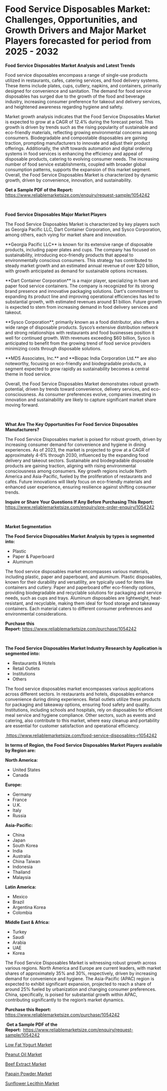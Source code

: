 <p><h1>Food Service Disposables Market: Challenges, Opportunities, and Growth Drivers and Major Market Players forecasted for period from 2025 - 2032</h1></p><p><strong>Food Service Disposables Market Analysis and Latest Trends</strong></p>
<p><p>Food service disposables encompass a range of single-use products utilized in restaurants, cafes, catering services, and food delivery systems. These items include plates, cups, cutlery, napkins, and containers, primarily designed for convenience and sanitation. The demand for food service disposables has surged due to the growth of the food and beverage industry, increasing consumer preference for takeout and delivery services, and heightened awareness regarding hygiene and safety.</p><p>Market growth analysis indicates that the Food Service Disposables Market is expected to grow at a CAGR of 12.4% during the forecast period. This growth is driven by trends such as the rising popularity of sustainable and eco-friendly materials, reflecting growing environmental concerns among consumers. Biodegradable and compostable disposables are gaining traction, prompting manufacturers to innovate and adjust their product offerings. Additionally, the shift towards automation and digital ordering systems in food services is enhancing the efficiency and appeal of disposable products, catering to evolving consumer needs. The increasing number of food service establishments, coupled with broader global consumption patterns, supports the expansion of this market segment. Overall, the Food Service Disposables Market is characterized by dynamic growth, driven by convenience, innovation, and sustainability.</p></p>
<p><strong>Get a Sample PDF of the Report:&nbsp;</strong> <a href="https://www.reliablemarketsize.com/enquiry/request-sample/1054242?utm_campaign=1901&utm_medium=2&utm_source=Github&utm_content=ia&utm_term=07042025&utm_id=food-service-disposables">https://www.reliablemarketsize.com/enquiry/request-sample/1054242</a></p>
<p>&nbsp;</p>
<p><strong>Food Service Disposables Major Market Players</strong></p>
<p><p>The Food Service Disposables Market is characterized by key players such as Georgia Pacific LLC, Dart Container Corporation, and Sysco Corporation, among others, each vying for market share and innovation.</p><p>**Georgia Pacific LLC** is known for its extensive range of disposable products, including paper plates and cups. The company has focused on sustainability, introducing eco-friendly products that appeal to environmentally conscious consumers. This strategy has contributed to steady market growth and an estimated annual revenue of over $20 billion, with growth anticipated as demand for sustainable options increases.</p><p>**Dart Container Corporation** is a major player, specializing in foam and paper food service containers. The company is recognized for its strong brand presence and innovative packaging solutions. Dart's commitment to expanding its product line and improving operational efficiencies has led to substantial growth, with estimated revenues around $1 billion. Future growth is expected to stem from increasing demand in food delivery services and takeout.</p><p>**Sysco Corporation**, primarily known as a food distributor, also offers a wide range of disposable products. Sysco’s extensive distribution network and strong relationships with restaurants and food businesses position it well for continued growth. With revenues exceeding $60 billion, Sysco is anticipated to benefit from the growing trend of food service providers minimizing costs through disposable solutions.</p><p>**MDS Associates, Inc.** and **Biopac India Corporation Ltd.** are also noteworthy, focusing on eco-friendly and biodegradable products, a segment expected to grow rapidly as sustainability becomes a central theme in food service.</p><p>Overall, the Food Service Disposables Market demonstrates robust growth potential, driven by trends toward convenience, delivery services, and eco-consciousness. As consumer preferences evolve, companies investing in innovation and sustainability are likely to capture significant market share moving forward.</p></p>
<p>&nbsp;</p>
<p><strong>What Are The Key Opportunities For Food Service Disposables Manufacturers?</strong></p>
<p><p>The Food Service Disposables market is poised for robust growth, driven by increasing consumer demand for convenience and hygiene in dining experiences. As of 2023, the market is projected to grow at a CAGR of approximately 4-6% through 2030, influenced by the expanding food delivery and takeout sectors. Sustainable and biodegradable disposable products are gaining traction, aligning with rising environmental consciousness among consumers. Key growth regions include North America and Asia-Pacific, fueled by the proliferation of restaurants and cafés. Future innovations will likely focus on eco-friendly materials and enhanced user experience, ensuring resilience against shifting consumer trends.</p></p>
<p><strong>Inquire or Share Your Questions If Any Before Purchasing This Report:</strong> <a href="https://www.reliablemarketsize.com/enquiry/pre-order-enquiry/1054242?utm_campaign=1901&utm_medium=2&utm_source=Github&utm_content=ia&utm_term=07042025&utm_id=food-service-disposables">https://www.reliablemarketsize.com/enquiry/pre-order-enquiry/1054242</a></p>
<p>&nbsp;</p>
<p><strong>Market Segmentation</strong></p>
<p><strong>The Food Service Disposables Market Analysis by types is segmented into:</strong></p>
<p><ul><li>Plastic</li><li>Paper & Paperboard</li><li>Aluminum</li></ul></p>
<p><p>The food service disposables market encompasses various materials, including plastic, paper and paperboard, and aluminum. Plastic disposables, known for their durability and versatility, are typically used for items like containers and cutlery. Paper and paperboard offer eco-friendly options, providing biodegradable and recyclable solutions for packaging and service needs, such as cups and trays. Aluminum disposables are lightweight, heat-resistant, and recyclable, making them ideal for food storage and takeaway containers. Each material caters to different consumer preferences and environmental considerations.</p></p>
<p><strong>Purchase this Report:&nbsp;</strong><a href="https://www.reliablemarketsize.com/purchase/1054242?utm_campaign=1901&utm_medium=2&utm_source=Github&utm_content=ia&utm_term=07042025&utm_id=food-service-disposables">https://www.reliablemarketsize.com/purchase/1054242</a></p>
<p>&nbsp;</p>
<p><strong>The Food Service Disposables Market Industry Research by Application is segmented into:</strong></p>
<p><ul><li>Restaurants & Hotels</li><li>Retail Outlets</li><li>Institutions</li><li>Others</li></ul></p>
<p><p>The food service disposables market encompasses various applications across different sectors. In restaurants and hotels, disposables enhance convenience during dining experiences. Retail outlets utilize these products for packaging and takeaway options, ensuring food safety and quality. Institutions, including schools and hospitals, rely on disposables for efficient meal service and hygiene compliance. Other sectors, such as events and catering, also contribute to this market, where easy cleanup and portability are essential for customer satisfaction and operational efficiency.</p></p>
<p><a href="https://www.reliablemarketsize.com/food-service-disposables-r1054242?utm_campaign=1901&utm_medium=2&utm_source=Github&utm_content=ia&utm_term=07042025&utm_id=food-service-disposables">&nbsp;https://www.reliablemarketsize.com/food-service-disposables-r1054242</a></p>
<p><strong>In terms of Region, the Food Service Disposables Market Players available by Region are:</strong></p>
<p>
    <p> <strong> North America: </strong>
        <ul>
            <li>United States</li>
            <li>Canada</li>
        </ul>
        </p> 
    <p> <strong> Europe: </strong>
        <ul>
            <li>Germany</li>
            <li>France</li>
            <li>U.K.</li>
            <li>Italy</li>
            <li>Russia</li>
        </ul>
        </p> 
    <p> <strong> Asia-Pacific: </strong>
        <ul>
            <li>China</li>
            <li>Japan</li>
            <li>South Korea</li>
            <li>India</li>
            <li>Australia</li>
            <li>China Taiwan</li>
            <li>Indonesia</li>
            <li>Thailand</li>
            <li>Malaysia</li>
        </ul>
        </p> 
    <p> <strong> Latin America: </strong>
        <ul>
            <li>Mexico</li>
            <li>Brazil</li>
            <li>Argentina Korea</li>
            <li>Colombia</li>
        </ul>
        </p> 
    <p> <strong> Middle East & Africa: </strong>
        <ul>
            <li>Turkey</li>
            <li>Saudi</li>
            <li>Arabia</li>
            <li>UAE</li>
            <li>Korea</li>
        </ul>
    </p>
    </p>
<p><p>The Food Service Disposables Market is witnessing robust growth across various regions. North America and Europe are current leaders, with market shares of approximately 35% and 30%, respectively, driven by increasing demand for convenience and hygiene. The Asia-Pacific (APAC) region is expected to exhibit significant expansion, projected to reach a share of around 25% fueled by urbanization and changing consumer preferences. China, specifically, is poised for substantial growth within APAC, contributing significantly to the region’s market dynamics.</p></p>
<p><strong>Purchase this Report: </strong><a href="https://www.reliablemarketsize.com/purchase/1054242?utm_campaign=1901&utm_medium=2&utm_source=Github&utm_content=ia&utm_term=07042025&utm_id=food-service-disposables">https://www.reliablemarketsize.com/purchase/1054242</a></p>
<p>&nbsp;<strong>Get a Sample PDF of the Report:&nbsp;&nbsp;</strong><a href="https://www.reliablemarketsize.com/enquiry/request-sample/1054242?utm_campaign=1901&utm_medium=2&utm_source=Github&utm_content=ia&utm_term=07042025&utm_id=food-service-disposables">https://www.reliablemarketsize.com/enquiry/request-sample/1054242</a></p>
<p><strong></strong></p>
<p><p><a href="https://github.com/AKSHATREPORTPRIME/Market-Research-Report-List-7/blob/main/low-fat-yogurt-market.md?utm_campaign=1901&utm_medium=2&utm_source=Github&utm_content=ia&utm_term=07042025&utm_id=food-service-disposables">Low Fat Yogurt Market</a></p><p><a href="https://github.com/fabrehugessf/Market-Research-Report-List-1/blob/main/peanut-oil-market.md?utm_campaign=1901&utm_medium=2&utm_source=Github&utm_content=ia&utm_term=07042025&utm_id=food-service-disposables">Peanut Oil Market</a></p><p><a href="https://github.com/bozzoquishmd/Market-Research-Report-List-1/blob/main/beef-extract-market.md?utm_campaign=1901&utm_medium=2&utm_source=Github&utm_content=ia&utm_term=07042025&utm_id=food-service-disposables">Beef Extract Market</a></p><p><a href="https://github.com/wiltsdeenyuw/Market-Research-Report-List-1/blob/main/papain-powder-market.md?utm_campaign=1901&utm_medium=2&utm_source=Github&utm_content=ia&utm_term=07042025&utm_id=food-service-disposables">Papain Powder Market</a></p><p><a href="https://github.com/indrystar/Market-Research-Report-List-5/blob/main/sunflower-lecithin-market.md?utm_campaign=1901&utm_medium=2&utm_source=Github&utm_content=ia&utm_term=07042025&utm_id=food-service-disposables">Sunflower Lecithin Market</a></p></p>